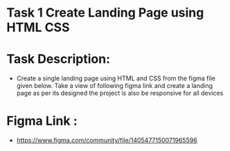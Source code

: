 # Task 1 Create Landing Page using HTML CSS

# Task Description:

* Create a single landing page using HTML and CSS from the figma file given below. Take a view of following figma link and create a landing page as per its designed the project is also be responsive for all devices

# Figma Link : 

* https://www.figma.com/community/file/1405477150071965596
